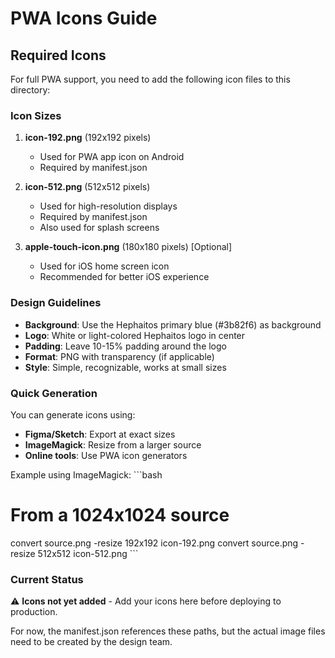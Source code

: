# PWA Icons Guide

## Required Icons

For full PWA support, you need to add the following icon files to this directory:

### Icon Sizes

1. **icon-192.png** (192x192 pixels)
   - Used for PWA app icon on Android
   - Required by manifest.json

2. **icon-512.png** (512x512 pixels)
   - Used for high-resolution displays
   - Required by manifest.json
   - Also used for splash screens

3. **apple-touch-icon.png** (180x180 pixels) [Optional]
   - Used for iOS home screen icon
   - Recommended for better iOS experience

### Design Guidelines

- **Background**: Use the Hephaitos primary blue (#3b82f6) as background
- **Logo**: White or light-colored Hephaitos logo in center
- **Padding**: Leave 10-15% padding around the logo
- **Format**: PNG with transparency (if applicable)
- **Style**: Simple, recognizable, works at small sizes

### Quick Generation

You can generate icons using:
- **Figma/Sketch**: Export at exact sizes
- **ImageMagick**: Resize from a larger source
- **Online tools**: Use PWA icon generators

Example using ImageMagick:
\`\`\`bash
# From a 1024x1024 source
convert source.png -resize 192x192 icon-192.png
convert source.png -resize 512x512 icon-512.png
\`\`\`

### Current Status

⚠️ **Icons not yet added** - Add your icons here before deploying to production.

For now, the manifest.json references these paths, but the actual image files need to be created by the design team.
